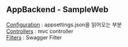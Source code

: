 ﻿## AppBackend - SampleWeb
[Configuration](./Configuration/) : appsettings.json을 읽어오는 부분<br/>
[Controllers](./Controllers/) : mvc controller<br/>
[Filters](./Filters/) : Swagger Filter<br/>
